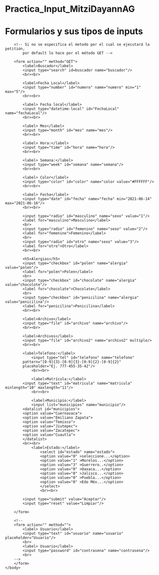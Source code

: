 # Practica_Input_MitziDayannAG
<html>
	<head>
		<title>inputs</title>
	</head>
	<body>
		<h1>Formularios y sus tipos de inputs</h1>

		<!-- Si no se especifica el metodo por el cual se ejecutará la petitión,
			por default lo hace por el método GET -->

		<form action="" method="GET">
			<label>Buscador</label>
			<input type="search" id=buscador name="buscador"/>
			<br><br>
			
			<label>Fecha Local</label>
			<input type="number" id="numero" name="numero" min="1" max="5"/>
			<br><br>

			<label> Fecha local</label>
			<input type="datetime-local" id="FechaLocal" name="fechaLocal"/>
			<br><br>
			
			<label> Mes</label>
			<input type="month" id="mes" name="mes"/>
			<br><br>

			<label> Hora:</label>
			<input type="time" id="hora" name="hora"/>
			<br><br>

			<label> Semana:</label>
			<input type="week" id="semana" name="semana"/>
			<br><br>

			<label> Color</label>
			<input type="color" id="color" name="color value="#FFFFFF"/>
			<br><br>

			<label> Fecha</label>
			<input type="date" id="fecha" name="fecha" min="2021-06-14" max="2021-06-16"/>
			<br><br>
			
			<input type="radio" id="masculino" name="sexo" value="1"/>
			<label for="masculino">Masculino</label>
			<br>
			<input type="radio" id="femenino" name="sexo" value="2"/>
			<label for="femenino">Femenino</label>
			<br>
			<input type="radio" id="otro" name="sexo" value="3"/>
			<label for="otro">Otro</label>
			<br><br>

			<h5>Alergias</h5>
			<input type="checkbox" id="polen" name="alergia" value="polen"/>
			<label for="polen">Polen</label>
			<br>
			<input type="checkbox" id="chocolate" name="alergia" value="chocolote"/>
			<label for="chocolate">Chocolate</label>
			<br>
			<input type="checkbox" id="penicilina" name="alergia" value="penicilina"/>
			<label for="penicilina">Penicilina</label>
			<br><br>
			
			<label>Archivo</label>
			<input type="file" id="archivo" name="archivo"/>
			<br><br>
			
			<label>Archivos</label>
			<input type="file" id="archivo2" name="archivo2" multiple/>
			<br><br>

			<label>Telefono:</label>
    			<input type="tel" id="telefono" name="telefono"
			pattern="[0-9]{3}-[0-9]{3}-[0-9]{2}-[0-9]{2}" 
			placeholder="Ej. 777-455-35-42"/>
    			<br><br>  

    			<label>Matrícula:</label>
			<input type="text" id="matricula" name="matricula"  minlength="10" maxlength="11"/>
    			<br><br> 

    			<label>Municipio:</label>
    			<input list="municipios" name="municipio"/>
    		<datalist id="municipios">
			<option value="Cuernavaca">
			<option value="Emiliano Zapata">
			<option value="Temixco">
			<option value="Jiutepec">
			<option value="Zacatepec">
			<option value="Cuautla">
     		</datalist>
     		<br><br> 
    			<label>Estado:</label>
      				<select id="estado" name="estado">
					<option value="0" >seleccione...</option>
					<option value="1" >Morelos...</option>
					<option value="3" >Guerrero..</option>
					<option value="0" >Oaxaca...</option>
					<option value="0" >Jalisco...</option>
					<option value="0" >Puebla...</option>
					<option value="0" >Edo Méx...</option>
      				</select>
    				<br><br> 
			
			<input type="submit" value="Aceptar"/>
			<input type="reset" value="Limpiar"/>

		</form>
		
		<!--
		<form action="" method="">
			<label> Usuario</label>
			<input type="text" id="usuario" name="usuario" placeholder="Usuario"/>
			<br>
			<label> Usuario</label>
			<input type="password" id="contrasena" name="contrasena"/>
			<br>
		-->	
		</form>	
	</body>
</html>
